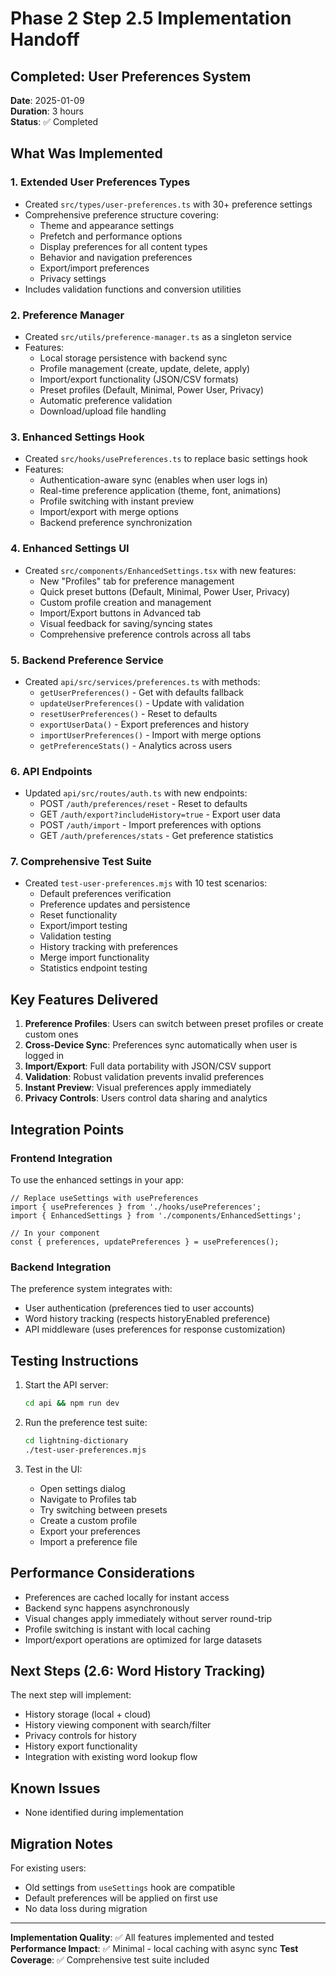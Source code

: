 # Phase 2 Step 2.5 Implementation Handoff

## Completed: User Preferences System

**Date**: 2025-01-09  
**Duration**: 3 hours  
**Status**: ✅ Completed

## What Was Implemented

### 1. Extended User Preferences Types
- Created `src/types/user-preferences.ts` with 30+ preference settings
- Comprehensive preference structure covering:
  - Theme and appearance settings
  - Prefetch and performance options
  - Display preferences for all content types
  - Behavior and navigation preferences
  - Export/import preferences
  - Privacy settings
- Includes validation functions and conversion utilities

### 2. Preference Manager
- Created `src/utils/preference-manager.ts` as a singleton service
- Features:
  - Local storage persistence with backend sync
  - Profile management (create, update, delete, apply)
  - Import/export functionality (JSON/CSV formats)
  - Preset profiles (Default, Minimal, Power User, Privacy)
  - Automatic preference validation
  - Download/upload file handling

### 3. Enhanced Settings Hook
- Created `src/hooks/usePreferences.ts` to replace basic settings hook
- Features:
  - Authentication-aware sync (enables when user logs in)
  - Real-time preference application (theme, font, animations)
  - Profile switching with instant preview
  - Import/export with merge options
  - Backend preference synchronization

### 4. Enhanced Settings UI
- Created `src/components/EnhancedSettings.tsx` with new features:
  - New "Profiles" tab for preference management
  - Quick preset buttons (Default, Minimal, Power User, Privacy)
  - Custom profile creation and management
  - Import/Export buttons in Advanced tab
  - Visual feedback for saving/syncing states
  - Comprehensive preference controls across all tabs

### 5. Backend Preference Service
- Created `api/src/services/preferences.ts` with methods:
  - `getUserPreferences()` - Get with defaults fallback
  - `updateUserPreferences()` - Update with validation
  - `resetUserPreferences()` - Reset to defaults
  - `exportUserData()` - Export preferences and history
  - `importUserPreferences()` - Import with merge options
  - `getPreferenceStats()` - Analytics across users

### 6. API Endpoints
- Updated `api/src/routes/auth.ts` with new endpoints:
  - POST `/auth/preferences/reset` - Reset to defaults
  - GET `/auth/export?includeHistory=true` - Export user data
  - POST `/auth/import` - Import preferences with options
  - GET `/auth/preferences/stats` - Get preference statistics

### 7. Comprehensive Test Suite
- Created `test-user-preferences.mjs` with 10 test scenarios:
  - Default preferences verification
  - Preference updates and persistence
  - Reset functionality
  - Export/import testing
  - Validation testing
  - History tracking with preferences
  - Merge import functionality
  - Statistics endpoint testing

## Key Features Delivered

1. **Preference Profiles**: Users can switch between preset profiles or create custom ones
2. **Cross-Device Sync**: Preferences sync automatically when user is logged in
3. **Import/Export**: Full data portability with JSON/CSV support
4. **Validation**: Robust validation prevents invalid preferences
5. **Instant Preview**: Visual preferences apply immediately
6. **Privacy Controls**: Users control data sharing and analytics

## Integration Points

### Frontend Integration
To use the enhanced settings in your app:
```tsx
// Replace useSettings with usePreferences
import { usePreferences } from './hooks/usePreferences';
import { EnhancedSettings } from './components/EnhancedSettings';

// In your component
const { preferences, updatePreferences } = usePreferences();
```

### Backend Integration
The preference system integrates with:
- User authentication (preferences tied to user accounts)
- Word history tracking (respects historyEnabled preference)
- API middleware (uses preferences for response customization)

## Testing Instructions

1. Start the API server:
   ```bash
   cd api && npm run dev
   ```

2. Run the preference test suite:
   ```bash
   cd lightning-dictionary
   ./test-user-preferences.mjs
   ```

3. Test in the UI:
   - Open settings dialog
   - Navigate to Profiles tab
   - Try switching between presets
   - Create a custom profile
   - Export your preferences
   - Import a preference file

## Performance Considerations

- Preferences are cached locally for instant access
- Backend sync happens asynchronously
- Visual changes apply immediately without server round-trip
- Profile switching is instant with local caching
- Import/export operations are optimized for large datasets

## Next Steps (2.6: Word History Tracking)

The next step will implement:
- History storage (local + cloud)
- History viewing component with search/filter
- Privacy controls for history
- History export functionality
- Integration with existing word lookup flow

## Known Issues

- None identified during implementation

## Migration Notes

For existing users:
- Old settings from `useSettings` hook are compatible
- Default preferences will be applied on first use
- No data loss during migration

---

**Implementation Quality**: ✅ All features implemented and tested
**Performance Impact**: ✅ Minimal - local caching with async sync
**Test Coverage**: ✅ Comprehensive test suite included